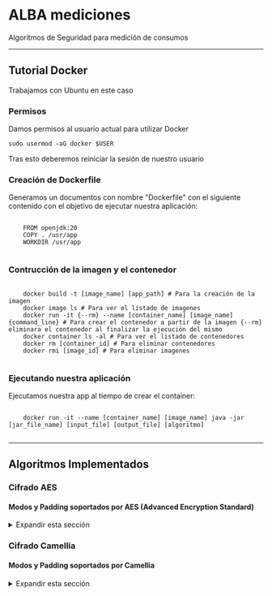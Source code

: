 <div>
  <h1>ALBA mediciones</h1>
  <p>Algoritmos de Seguridad para medición de consumos</p>
  <hr>
</div>
<div>
  <h2>Tutorial Docker</h2>
  <p>Trabajamos con Ubuntu en este caso</p>
  <h3>Permisos</h3>
  <p>Damos permisos al usuario actual para utilizar Docker</p>
  <pre><code>sudo usermod -aG docker $USER</code></pre>
  <p>Tras esto deberemos reiniciar la sesión de nuestro usuario</p>
  <h3>Creación de Dockerfile</h3>
  <p>Generamos un documentos con nombre "Dockerfile" con el siguiente contenido con el objetivo de ejecutar nuestra aplicación:</p>
  <pre><code>
    FROM openjdk:20
    COPY . /usr/app
    WORKDIR /usr/app
  </code></pre>
  <h3>Contrucción de la imagen y el contenedor</h3>
  <pre><code>
    docker build -t [image_name] [app_path] # Para la creación de la imagen
    docker image ls # Para ver el listado de imagenes
    docker run -it {--rm} --name [container_name] [image_name] {command_line} # Para crear el contenedor a partir de la imagen {--rm} eliminara el contenedor al finalizar la ejecución del mismo
    docker container ls -al # Para ver el listado de contenedores
    docker rm [container_id] # Para eliminar contenedores
    docker rmi [image_id] # Para eliminar imagenes
  </code></pre>
  <h3>Ejecutando nuestra aplicación</h3>
  <p>Ejecutamos nuestra app al tiempo de crear el container:</p>
  <pre><code>
    docker run -it --name [container_name] [image_name] java -jar [jar_file_name] [input_file] [output_file] [algoritmo]
  </code></pre>
  <hr>
</div>
<div>
  <h2>Algoritmos Implementados</h2>
</div>
<div>
  <h3>Cifrado AES</h3>
  <h4>Modos y Padding soportados por AES (Advanced Encryption Standard)</h4>
  <details>
    <summary>Expandir esta sección</summary>
    
    <table>
      <tr>
        <th>Modo</th>
        <th>Padding</th>
      </tr>
      <tr>
        <td rowspan="4">ECB</td>
        <td>NoPadding</td>
      </tr>
      <tr>
        <td>PKCS5Padding</td>
      </tr>
      <tr>
        <td>PKCS7Padding</td>
      </tr>
      <tr>
        <td>ISO10126Padding</td>
      </tr>
      <tr>
        <td rowspan="4">CBC</td>
        <td>NoPadding</td>
      </tr>
      <tr>
        <td>PKCS5Padding</td>
      </tr>
      <tr>
        <td>PKCS7Padding</td>
      </tr>
      <tr>
        <td>ISO10126Padding</td>
      </tr>
      <tr>
        <td>CFB</td>
        <td>NoPadding</td>
      </tr>
      <tr>
        <td>OFB</td>
        <td>NoPadding</td>
      </tr>
      <tr>
        <td>CTR</td>
        <td>NoPadding</td>
      </tr>
      <tr>
        <td>GCM (Galois/Counter Mode)</td>
        <td>NoPadding</td>
      </tr>
    </table>
    
    <p>Notas:</p>
    <ul>
      <li>ECB: Menos seguro debido a la igualdad de cifrados para bloques idénticos de texto plano.</li>
      <li>CBC: Adecuado para la mayoría de las aplicaciones que requieren seguridad mejorada respecto a ECB.</li>
      <li>CFB, OFB, CTR: Modos que permiten operar sobre flujos de datos y no requieren padding.</li>
      <li>GCM: Proporciona cifrado autenticado con eficiencia y es ampliamente utilizado en protocolos de red.</li>
    </ul>
    <p>Ejecución AES</p>
    <pre><code>
      java -jar SecurityAlgorithms.jar [input_file] [output_file] AES-[modo]-[padding]-[key_size]
    </code></pre>
  </details>
</div>
<div>
  <h3>Cifrado Camellia</h3>
  <h4>Modos y Padding soportados por Camellia</h4>
  <details>
    <summary>Expandir esta sección</summary>
    
    <table>
      <tr>
        <th>Modo</th>
        <th>Padding</th>
      </tr>
      <tr>
        <td rowspan="4">ECB</td>
        <td>NoPadding</td>
      </tr>
      <tr>
        <td>PKCS5Padding</td>
      </tr>
      <tr>
        <td>ISO10126Padding</td>
      </tr>
      <tr>
        <td>NoPadding</td>
      </tr>
      <tr>
        <td rowspan="4">CBC</td>
        <td>NoPadding</td>
      </tr>
      <tr>
        <td>PKCS5Padding</td>
      </tr>
      <tr>
        <td>ISO10126Padding</td>
      </tr>
      <tr>
        <td>NoPadding</td>
      </tr>
      <tr>
        <td>CFB</td>
        <td>NoPadding</td>
      </tr>
      <tr>
        <td>OFB</td>
        <td>NoPadding</td>
      </tr>
      <tr>
        <td>CTR</td>
        <td>NoPadding</td>
      </tr>
      <tr>
        <td>GCM (Galois/Counter Mode)</td>
        <td>NoPadding</td>
      </tr>
    </table>
    <p>Notas:</p>
      <ul>
        <li>ECB: Menos seguro debido a la igualdad de cifrados para bloques idénticos de texto plano.</li>
        <li>CBC: Adecuado para la mayoría de las aplicaciones que requieren seguridad mejorada respecto a ECB.</li>
        <li>CFB, OFB, CTR: Modos que permiten operar sobre flujos de datos y no requieren padding.</li>
        <li>GCM: Proporciona cifrado autenticado con eficiencia y es ampliamente utilizado en protocolos de red.</li>
      </ul>
      <p>Ejecución Camellia</p>
      <pre><code>
        java -jar SecurityAlgorithms.jar [input_file] [output_file] Camellia-[modo]-[padding]-[key_size]
      </code></pre>
  </details>
</div>
